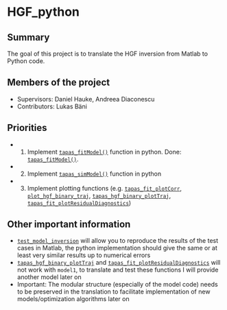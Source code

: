 HGF_python
==========

Summary
-------
The goal of this project is to translate the HGF inversion from Matlab to Python code.

Members of the project
----------------------
- Supervisors: Daniel Hauke, Andreea Diaconescu
- Contributors: Lukas Bäni

Priorities
----------
- 1) Implement [`tapas_fitModel()`](matlab/code_inversion/tapas_fitModel.m) function in python. Done: [`tapas_fitModel()`](python/HGF/code_inversion/tapas_fitModel.py).
- 2) Implement [`tapas_simModel()`](matlab/code_inversion/tapas_simModel.m) function in python
- 3) Implement plotting functions (e.g. [`tapas_fit_plotCorr`](matlab/code_inversion/tapas_fit_plotCorr.m), [`plot_hgf_binary_traj`](matlab/code_model1/prc_model/plot_hgf_binary_traj.m), [`tapas_hgf_binary_plotTraj`](matlab/code_inversion/tapas_hgf_binary_plotTraj.m), [`tapas_fit_plotResidualDiagnostics`](matlab/code_inversion/tapas_fit_plotResidualDiagnostics.m))


Other important information
---------------------------
- [`test_model_inversion`](matlab/test_model_inversion.m) will allow you to reproduce the results of the test cases in Matlab, the python implementation should give the same or at least very similar results up to numerical errors
- [`tapas_hgf_binary_plotTraj`](matlab/code_inversion/tapas_hgf_binary_plotTraj.m) and [`tapas_fit_plotResidualDiagnostics`](matlab/code_inversion/tapas_fit_plotResidualDiagnostics.m) will not work with `model1`, to translate and test these functions I will provide another model later on
- Important: The modular structure (especially of the model code) needs to be preserved in the translation to facilitate implementation of new models/optimization algorithms later on
